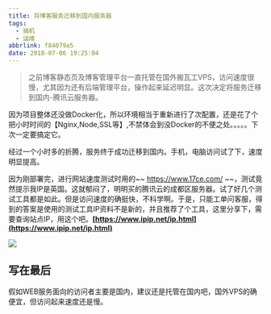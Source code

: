 ```yaml
---
title: 将博客服务迁移到国内服务器
tags:
  - 搞机
  - 运维
abbrlink: f84079a5
date: 2018-07-06 19:25:04
---
```

> 之前博客静态页及博客管理平台一直托管在国外搬瓦工VPS，访问速度很慢，尤其因为还有后端管理平台，操作起来延迟明显。这次决定将服务迁移到国内-腾讯云服务器。

因为项目整体还没做Docker化，所以环境相当于重新进行了次配置，还是花了个把小时时间的【Nginx,Node,SSL等】,不禁体会到没Docker的不便之处。。。。。下次一定要搞定它。

经过一个小时多的折腾，服务终于成功迁移到国内。手机，电脑访问试了下，速度明显提高。

因为刚部署完，进行网站速度测试时用的~~ https://www.17ce.com/ ~~，测试竟然提示我IP是英国。这就郁闷了，明明买的腾讯云的成都区服务器。试了好几个测试工具都是如此。但是访问速度的确挺快，不科学啊。于是，只能工单问客服，得到的答案是使用的测试工具IP资料不是新的，并且推荐了个工具，这里分享下，需要查询站点IP，用这个吧。**[https://www.ipip.net/ip.html](https://www.ipip.net/ip.html)**

![](http://static.1991421.cn/2018-07-06-113758.png)

## 写在最后
假如WEB服务面向的访问者主要是国内，建议还是托管在国内吧，国外VPS的确便宜，但访问起来速度还是慢。
